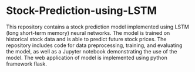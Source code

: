 # Stock-Prediction-using-LSTM
This repository contains a stock prediction model implemented using LSTM (long short-term memory) neural networks. The model is trained on historical stock data and is able to predict future stock prices. The repository includes code for data preprocessing, training, and evaluating the model, as well as a Jupyter notebook demonstrating the use of the model. The web application of model is implemented using python framework flask.
